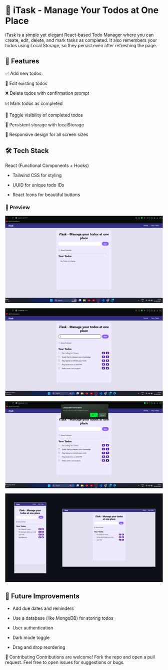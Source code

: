 # 📝 iTask - Manage Your Todos at One Place
iTask is a simple yet elegant React-based Todo Manager where you can create, edit, delete, and mark tasks as completed. It also remembers your todos using Local Storage, so they persist even after refreshing the page.

## 🚀 Features
✅ Add new todos

📝 Edit existing todos

❌ Delete todos with confirmation prompt

☑️ Mark todos as completed

🔄 Toggle visibility of completed todos

💾 Persistent storage with localStorage

📱 Responsive design for all screen sizes

## 🛠️ Tech Stack
React (Functional Components + Hooks)

- Tailwind CSS for styling

- UUID for unique todo IDs

- React Icons for beautiful buttons

### 📸 Preview

![Home Page](./screenshots/home.png)

![Todos Added](./screenshots/todos.png)

![Delete Todo](./screenshots/Delete.png)

![Responsive](./screenshots/Responsive.png)

## 🔧 Future Improvements
- Add due dates and reminders

- Use a database (like MongoDB) for storing todos

- User authentication

- Dark mode toggle

- Drag and drop reordering

🤝 Contributing
Contributions are welcome! Fork the repo and open a pull request. Feel free to open issues for suggestions or bugs.

